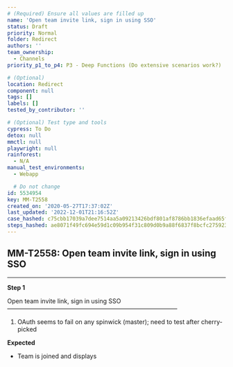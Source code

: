 ```yaml
---
# (Required) Ensure all values are filled up
name: 'Open team invite link, sign in using SSO'
status: Draft
priority: Normal
folder: Redirect
authors: ''
team_ownership:
  - Channels
priority_p1_to_p4: P3 - Deep Functions (Do extensive scenarios work?)

# (Optional)
location: Redirect
component: null
tags: []
labels: []
tested_by_contributor: ''

# (Optional) Test type and tools
cypress: To Do
detox: null
mmctl: null
playwright: null
rainforest:
  - N/A
manual_test_environments:
  - Webapp

  # Do not change
id: 5534954
key: MM-T2558
created_on: '2020-05-27T17:37:02Z'
last_updated: '2022-12-01T21:16:52Z'
case_hashed: c75cbb17039a7dee7514aa5a09213426bdf801af8786bb1836efaad65fc67fdf8196fefd1329a3647eee46b9e56c1a4f
steps_hashed: ae8071f49fc694e59d1c09b954f31c809d0b9a88f6837f8bcfc2759238966331efe24cfbc4953294ccb8512af75db541
---
```


<!-- (Auto-generated) Based on frontmatter's "key" and "name" -->

## MM-T2558: Open team invite link, sign in using SSO

---

**Step 1**

Open team invite link, sign in using SSO\
————————————————————————————

1. OAuth seems to fail on any spinwick (master); need to test after cherry-picked

**Expected**

- Team is joined and displays
